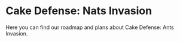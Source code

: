 # Cake Defense: Nats Invasion

Here you can find our roadmap and plans about Cake Defense: Ants Invasion.
